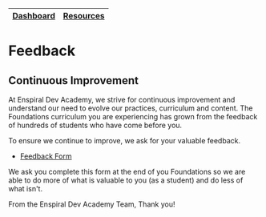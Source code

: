 [Dashboard](../README.md) | [Resources ](README.md) |
------------|----------|

# Feedback 

## Continuous Improvement

At Enspiral Dev Academy, we strive for continuous improvement and understand our need to evolve our practices, curriculum and content.  The Foundations curriculum you are experiencing has grown from the feedback of hundreds of students who have come before you.  

To ensure we continue to improve, we ask for your valuable feedback.  


- [Feedback Form](https://docs.google.com/forms/d/e/1FAIpQLSeFPbd2YiORtgMz2Q-RaO1ttVXB035KL8rrni-_bgfK3ZRa1w/viewform?usp=send_form)


We ask you complete this form at the end of you Foundations so we are able to do more of what is valuable to you (as a student) and do less of what isn't.

From the Enspiral Dev Academy Team, Thank you!